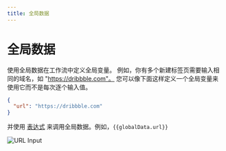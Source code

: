 ```yaml
---
title: 全局数据
---
```


# 全局数据

使用全局数据在工作流中定义全局变量。
例如，你有多个新建标签页需要输入相同的域名，如 "https://dribbble.com"。 您可以像下面这样定义一个全局变量来使用它而不是每次逐个输入值。

```json
{
  "url": "https://dribbble.com"
}
```
并使用 [表达式](./expressions.md) 来调用全局数据。例如，<code v-pre>{{globalData.url}}</code>

![URL Input](https://res.cloudinary.com/chat-story/image/upload/v1642160825/automa/chrome_d3PsYXgOKK_weyqwy.png)
